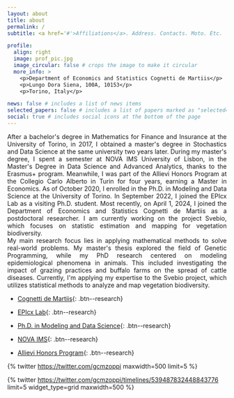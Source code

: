 ```yaml
---
layout: about
title: about
permalink: /
subtitle: <a href='#'>Affiliations</a>. Address. Contacts. Moto. Etc.

profile:
  align: right
  image: prof_pic.jpg
  image_circular: false # crops the image to make it circular
  more_info: >
    <p>Department of Economics and Statistics Cognetti de Martiis</p>
    <p>Lungo Dora Siena, 100A, 10153</p>
    <p>Torino, Italy</p>

news: false # includes a list of news items
selected_papers: false # includes a list of papers marked as "selected={true}"
social: true # includes social icons at the bottom of the page
---
```


<div style="text-align: justify">
After a bachelor's degree in Mathematics for Finance and Insurance at the University of Torino, in 2017, I obtained a master's degree in Stochastics and Data Science at the same university two years later. During my master's degree, I spent a semester at NOVA IMS University of Lisbon, in the Master's Degree in Data Science and Advanced Analytics, thanks to the Erasmus+ program. Meanwhile, I was part of the Allievi Honors Program at the Collegio Carlo Alberto in Turin for four years, earning a Master in Economics. As of October 2020, I enrolled in the Ph.D. in Modeling and Data Science at the University of Torino. In September 2022, I joined the EPIcx Lab as a visiting Ph.D. student. Most recently, on April 1, 2024, I joined the Department of Economics and Statistics Cognetti de Martiis as a postdoctoral researcher. I am currently working on the project Svebio, which focuses on statistic estimation and mapping for vegetation biodiversity.   </div>
 
 
<div style="text-align: justify">
My main research focus lies in applying mathematical methods to solve real-world problems. My master's thesis explored the field of Genetic Programming, while my PhD research centered on modeling epidemiological phenomena in animals. This included investigating the impact of grazing practices and buffalo farms on the spread of cattle diseases. Currently, I'm applying my expertise to the Svebio project, which utilizes statistical methods to analyze and map vegetation biodiversity.</div>
 

- [Cognetti de Martiis](https://www.est-en.unito.it/do/home.pl){: .btn--research}

- [EPIcx Lab](https://www.epicx-lab.com/){: .btn--research}

- [Ph.D. in Modeling and Data Science](https://dottorato-mds.campusnet.unito.it/do/home.pl){: .btn--research}

- [NOVA IMS](https://www.novaims.unl.pt/en/education/programs/postgraduate-programs-and-master-degree-programs/master-degree-program-in-data-science-and-advanced-analytics-with-a-specialization-in-data-science/){: .btn--research}

- [Allievi Honors Program](https://www.carloalberto.org/education/allievi-honors-program/){: .btn--research}



{% twitter https://twitter.com/gcmzoppi maxwidth=500 limit=5 %}

{% twitter https://twitter.com/gcmzoppi/timelines/539487832448843776 limit=5 widget_type=grid maxwidth=500 %}
